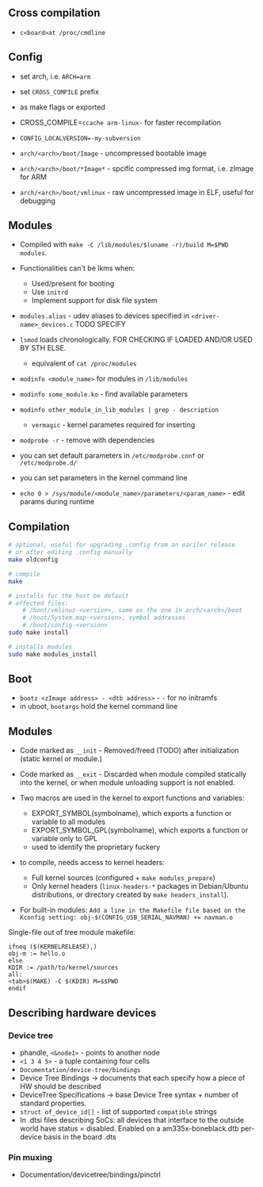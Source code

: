 ## Cross compilation

* `c<board>at /proc/cmdline`

## Config

* set arch, i.e. `ARCH=arm`
* set `CROSS_COMPILE` prefix
* as make flags or exported
* CROSS_COMPILE=`ccache arm-linux-` for faster recompilation
* `CONFIG_LOCALVERSION=-my-subversion`

* `arch/<arch>/boot/Image` - uncompressed bootable image
* `arch/<arch>/boot/*Image*` - spcific compressed img format, i.e. zImage for ARM
* `arch/<arch>/boot/vmlinux` - raw uncompressed image in ELF, useful for debugging

## Modules

* Compiled with `make -C /lib/modules/$(uname -r)/build M=$PWD modules`.
* Functionalities can't be lkms when:
    * Used/present for booting
    * Use `initrd`
    * Implement support for disk file system

* `modules.alias` - udev aliases to devices specified in `<driver-name>_devices.c` TODO SPECIFY
* `lsmod` loads chronologically. FOR CHECKING IF LOADED AND/OR USED BY STH ELSE.
    * equivalent of `cat /proc/modules`
* `modinfo <module_name>` for modules in `/lib/modules`
* `modinfo some_module.ko` - find available parameters
* `modinfo other_module_in_lib_modules | grep - description`
   * `vermagic` - kernel parametes required for inserting
* `modprobe -r` - remove with dependencies
* you can set default parameters in `/etc/modprobe.conf` or `/etc/modprobe.d/`
* you can set parameters in the kernel command line
* `echo 0 > /sys/module/<module_name>/parameters/<param_name>` - 
  edit params during runtime

## Compilation

```bash
# optional, useful for upgrading .config from an eariler release
# or after editing .config manually
make oldconfig

# compile
make

# installs for the host be default
# affected files:
    # /boot/vmlinuz-<version>, same as the one in arch/<arch>/boot
    # /boot/System.map-<version>, symbol addresses
    # /boot/config-<version>
sudo make install

# installs modules
sudo make modules_install
```

## Boot

* `bootz <zImage address> - <dtb address>` - `-` for  no initramfs
* in uboot, `bootargs` hold the kernel command line


## Modules

* Code marked as `__init` - Removed/freed (TODO) after initialization
 (static kernel or module.)
* Code marked as `__exit` - Discarded when module compiled statically into the
  kernel, or when module unloading support is not enabled.
* Two macros are used in the kernel to export functions and variables:
    * EXPORT_SYMBOL(symbolname), which exports a function or variable to all modules
    * EXPORT_SYMBOL_GPL(symbolname), which exports a function or variable only to GPL
    * used to identify the proprietary fuckery
* to compile, needs access to kernel headers:
    * Full kernel sources (configured + `make modules_prepare`)
    * Only kernel headers (`linux-headers-*` packages in Debian/Ubuntu
      distributions, or directory created by `make headers_install`).

* For built-in modules:  `Add a line in the Makefile file based on the Kconfig
  setting: obj-$(CONFIG_USB_SERIAL_NAVMAN) += navman.o`

Single-file out of tree module makefile:

```make
ifneq ($(KERNELRELEASE),)
obj-m := hello.o
else
KDIR := /path/to/kernel/sources
all:
<tab>$(MAKE) -C $(KDIR) M=$$PWD
endif
```

## Describing hardware devices

### Device tree

* phandle, `<&node1>` - points to another node
* `<1 3 4 5>` - a tuple containing four cells
* `Documentation/device-tree/bindings` 
* Device Tree Bindings → documents that each specify
how a piece of HW should be described
* DeviceTree Specifications → base Device Tree syntax +
  number of standard properties.
* `struct of_device_id[]` - list of supported `compatible` strings
* In .dtsi files describing SoCs: all devices that interface to the outside
  world have status = disabled. Enabled on a am335x-boneblack.dtb per-device
  basis in the board .dts

### Pin muxing

* Documentation/devicetree/bindings/pinctrl
